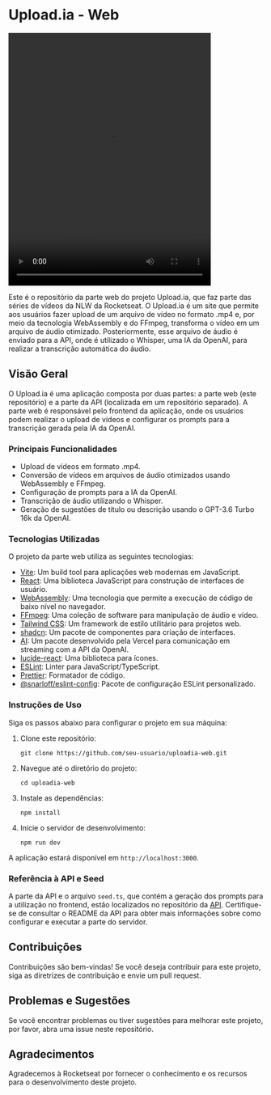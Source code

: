 # Upload.ia - Web

<video width="400" height="500" controls src="./video.mp4" type="video/mp4"></video>

Este é o repositório da parte web do projeto Upload.ia, que faz parte das séries de vídeos da NLW da Rocketseat. O Upload.ia é um site que permite aos usuários fazer upload de um arquivo de vídeo no formato .mp4 e, por meio da tecnologia WebAssembly e do FFmpeg, transforma o vídeo em um arquivo de áudio otimizado. Posteriormente, esse arquivo de áudio é enviado para a API, onde é utilizado o Whisper, uma IA da OpenAI, para realizar a transcrição automática do áudio.


## Visão Geral

O Upload.ia é uma aplicação composta por duas partes: a parte web (este repositório) e a parte da API (localizada em um repositório separado). A parte web é responsável pelo frontend da aplicação, onde os usuários podem realizar o upload de vídeos e configurar os prompts para a transcrição gerada pela IA da OpenAI.

### Principais Funcionalidades

- Upload de vídeos em formato .mp4.
- Conversão de vídeos em arquivos de áudio otimizados usando WebAssembly e FFmpeg.
- Configuração de prompts para a IA da OpenAI.
- Transcrição de áudio utilizando o Whisper.
- Geração de sugestões de título ou descrição usando o GPT-3.6 Turbo 16k da OpenAI.

### Tecnologias Utilizadas

O projeto da parte web utiliza as seguintes tecnologias:

- [Vite](https://vitejs.dev/): Um build tool para aplicações web modernas em JavaScript.
- [React](https://reactjs.org/): Uma biblioteca JavaScript para construção de interfaces de usuário.
- [WebAssembly](https://webassembly.org/): Uma tecnologia que permite a execução de código de baixo nível no navegador.
- [FFmpeg](https://ffmpeg.org/): Uma coleção de software para manipulação de áudio e vídeo.
- [Tailwind CSS](https://tailwindcss.com/): Um framework de estilo utilitário para projetos web.
- [shadcn](https://shadcn.com/): Um pacote de componentes para criação de interfaces.
- [AI](https://vercel.com/ai): Um pacote desenvolvido pela Vercel para comunicação em streaming com a API da OpenAI.
- [lucide-react](https://lucide.dev/): Uma biblioteca para ícones.
- [ESLint](https://eslint.org/): Linter para JavaScript/TypeScript.
- [Prettier](https://prettier.io/): Formatador de código.
- [@snarloff/eslint-config](https://www.npmjs.com/package/@snarloff/eslint-config): Pacote de configuração ESLint personalizado.

### Instruções de Uso

Siga os passos abaixo para configurar o projeto em sua máquina:

1. Clone este repositório:

   ```shell
   git clone https://github.com/seu-usuario/uploadia-web.git
   ```

2. Navegue até o diretório do projeto:

   ```shell
   cd uploadia-web
   ```

3. Instale as dependências:

   ```shell
   npm install
   ```

4. Inicie o servidor de desenvolvimento:

   ```shell
   npm run dev
   ```

A aplicação estará disponível em `http://localhost:3000`.

### Referência à API e Seed

A parte da API e o arquivo `seed.ts`, que contém a geração dos prompts para a utilização no frontend, estão localizados no repositório da [API](https://github.com/Snarloff/uploadai-api). Certifique-se de consultar o README da API para obter mais informações sobre como configurar e executar a parte do servidor.

## Contribuições

Contribuições são bem-vindas! Se você deseja contribuir para este projeto, siga as diretrizes de contribuição e envie um pull request.

## Problemas e Sugestões

Se você encontrar problemas ou tiver sugestões para melhorar este projeto, por favor, abra uma issue neste repositório.

## Agradecimentos

Agradecemos à Rocketseat por fornecer o conhecimento e os recursos para o desenvolvimento deste projeto.
